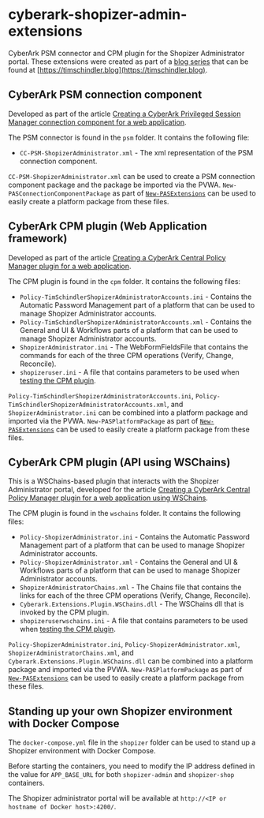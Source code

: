 # cyberark-shopizer-admin-extensions

CyberArk PSM connector and CPM plugin for the Shopizer Administrator portal. These extensions were created as part of a [blog series](https://timschindler.blog/series/shopizer-admin-ext) that can be found at [https://timschindler.blog](https://timschindler.blog).

## CyberArk PSM connection component

Developed as part of the article [Creating a CyberArk Privileged Session Manager connection component for a web application](https://timschindler.blog/creating-a-cyberark-privileged-session-manager-connection-component-for-a-web-application).

The PSM connector is found in the `psm` folder. It contains the following file:

* `CC-PSM-ShopizerAdministrator.xml` - The xml representation of the PSM connection component.

`CC-PSM-ShopizerAdministrator.xml` can be used to create a PSM connection component package and the package be imported via the PVWA. `New-PASConnectionComponentPackage` as part of [`New-PASExtensions`](https://github.com/aaearon/New-PASExtensions) can be used to easily create a platform package from these files.

## CyberArk CPM plugin (Web Application framework)

Developed as part of the article [Creating a CyberArk Central Policy Manager plugin for a web application](https://timschindler.blog/creating-a-cyberark-central-policy-manager-plugin-for-a-web-application).

The CPM plugin is found in the `cpm` folder. It contains the following files:

* `Policy-TimSchindlerShopizerAdministratorAccounts.ini` - Contains the Automatic Password Management part of a platform that can be used to manage Shopizer Administrator accounts.
* `Policy-TimSchindlerShopizerAdministratorAccounts.xml` - Contains the General and UI & Workflows parts of a platform that can be used to manage Shopizer Administrator accounts.
* `ShopizerAdministrator.ini` - The WebFormFieldsFile that contains the commands for each of the three CPM operations (Verify, Change, Reconcile).
* `shopizeruser.ini` - A file that contains parameters to be used when [testing the CPM plugin](https://docs.cyberark.com/PAS/Latest/en/Content/Plugins/CPM_WebApplication.htm#Step3Testtheplugin).

`Policy-TimSchindlerShopizerAdministratorAccounts.ini`, `Policy-TimSchindlerShopizerAdministratorAccounts.xml`, and `ShopizerAdministrator.ini` can be combined into a platform package and imported via the PVWA. `New-PASPlatformPackage` as part of [`New-PASExtensions`](https://github.com/aaearon/New-PASExtensions) can be used to easily create a platform package from these files.

## CyberArk CPM plugin (API using WSChains)

This is a WSChains-based plugin that interacts with the Shopizer Administrator portal, developed for the article [Creating a CyberArk Central Policy Manager plugin for a web application using WSChains](https://timschindler.blog/creating-a-cyberark-central-policy-manager-plugin-for-a-web-application-using-wschains).

The CPM plugin is found in the `wschains` folder. It contains the following files:

* `Policy-ShopizerAdministrator.ini` - Contains the Automatic Password Management part of a platform that can be used to manage Shopizer Administrator accounts.
* `Policy-ShopizerAdministrator.xml` - Contains the General and UI & Workflows parts of a platform that can be used to manage Shopizer Administrator accounts.
* `ShopizerAdministratorChains.xml` - The Chains file that contains the links for each of the three CPM operations (Verify, Change, Reconcile).
* `Cyberark.Extensions.Plugin.WSChains.dll` - The WSChains dll that is invoked by the CPM plugin.
* `shopizeruserwschains.ini` - A file that contains parameters to be used when [testing the CPM plugin](https://docs.cyberark.com/PAS/Latest/en/Content/Plugins/CPM_WebApplication.htm#Step3Testtheplugin).

`Policy-ShopizerAdministrator.ini`, `Policy-ShopizerAdministrator.xml`, `ShopizerAdministratorChains.xml`, and `Cyberark.Extensions.Plugin.WSChains.dll` can be combined into a platform package and imported via the PVWA. `New-PASPlatformPackage` as part of [`New-PASExtensions`](https://github.com/aaearon/New-PASExtensions) can be used to easily create a platform package from these files.

## Standing up your own Shopizer environment with Docker Compose

The `docker-compose.yml` file in the `shopizer` folder can be used to stand up a Shopizer environment with Docker Compose.

Before starting the containers, you need to modify the IP address defined in the value for `APP_BASE_URL` for both `shopizer-admin` and `shopizer-shop` containers.

The Shopizer administrator portal will be available at `http://<IP or hostname of Docker host>:4200/`.
